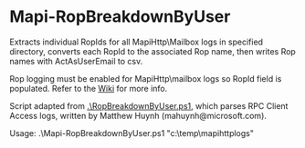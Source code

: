 # Mapi-RopBreakdownByUser

Extracts individual RopIds for all MapiHttp\Mailbox logs in specified directory, converts each RopId to the associated Rop name, then writes Rop names with ActAsUserEmail to csv.

Rop logging must be enabled for MapiHttp\mailbox logs so RopId field is populated. Refer to the [Wiki](https://github.com/erscofie/Mapi-RopBreakdownByUser/wiki/Enable-Rop-logging-for-MapiHttp-in-Exchange-2013-and-2016) for more info.

Script adapted from [.\RopBreakdownByUser.ps1](https://blogs.technet.microsoft.com/mahuynh/2014/09/25/rop-breakdown-by-user/), which parses RPC Client Access logs, written by Matthew Huynh (mahuynh<span></span>@microsoft.com).


Usage: .\Mapi-RopBreakdownByUser.ps1 "c:\temp\mapihttplogs"
